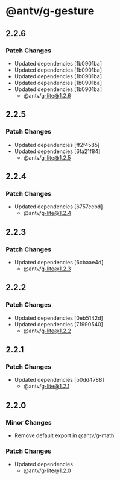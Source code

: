 # @antv/g-gesture

## 2.2.6

### Patch Changes

-   Updated dependencies [1b0901ba]
-   Updated dependencies [1b0901ba]
-   Updated dependencies [1b0901ba]
-   Updated dependencies [1b0901ba]
-   Updated dependencies [1b0901ba]
    -   @antv/g-lite@1.2.6

## 2.2.5

### Patch Changes

-   Updated dependencies [ff2f4585]
-   Updated dependencies [6fa21f84]
    -   @antv/g-lite@1.2.5

## 2.2.4

### Patch Changes

-   Updated dependencies [6757ccbd]
    -   @antv/g-lite@1.2.4

## 2.2.3

### Patch Changes

-   Updated dependencies [6cbaae4d]
    -   @antv/g-lite@1.2.3

## 2.2.2

### Patch Changes

-   Updated dependencies [0eb5142d]
-   Updated dependencies [71990540]
    -   @antv/g-lite@1.2.2

## 2.2.1

### Patch Changes

-   Updated dependencies [b0dd4788]
    -   @antv/g-lite@1.2.1

## 2.2.0

### Minor Changes

-   Remove default export in @antv/g-math

### Patch Changes

-   Updated dependencies
    -   @antv/g-lite@1.2.0
